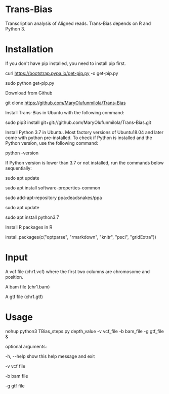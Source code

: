 # Trans-Bias

Transcription analysis of Aligned reads. Trans-Bias depends on R and Python 3.

# Installation

If you don't have pip installed, you need to install pip first.

curl https://bootstrap.pypa.io/get-pip.py -o get-pip.py

sudo python get-pip.py

Download from Github

git clone https://github.com/MaryOlufunmilola/Trans-Bias

Install Trans-Bias in Ubuntu with the following command:

sudo pip3 install git+git://github.com/MaryOlufunmilola/Trans-Bias.git 

Install Python 3.7 in Ubuntu. Most factory versions of Ubuntu18.04 and later come with python pre-installed. To check if Python is installed and the Python version, use the following command:

python -version

If Python version is lower than 3.7 or not installed, run the commands below sequentially:

sudo apt update

sudo apt install software-properties-common

sudo add-apt-repository ppa:deadsnakes/ppa

sudo apt update

sudo apt install python3.7

Install R packages in R

install.packages(c("optparse", "rmarkdown", "knitr", "pscl", "gridExtra"))

# Input

A vcf file (chr1.vcf) where the first two columns are chromosome and position. 

A bam file (chr1.bam) 

A gtf file (chr1.gtf) 

# Usage

nohup python3 TBias_steps.py depth_value -v vcf_file -b bam_file -g gtf_file &

optional arguments:
  
  -h, --help            show this help message and exit
 
  -v vcf file 
  
  -b bam file
  
  -g gtf file
